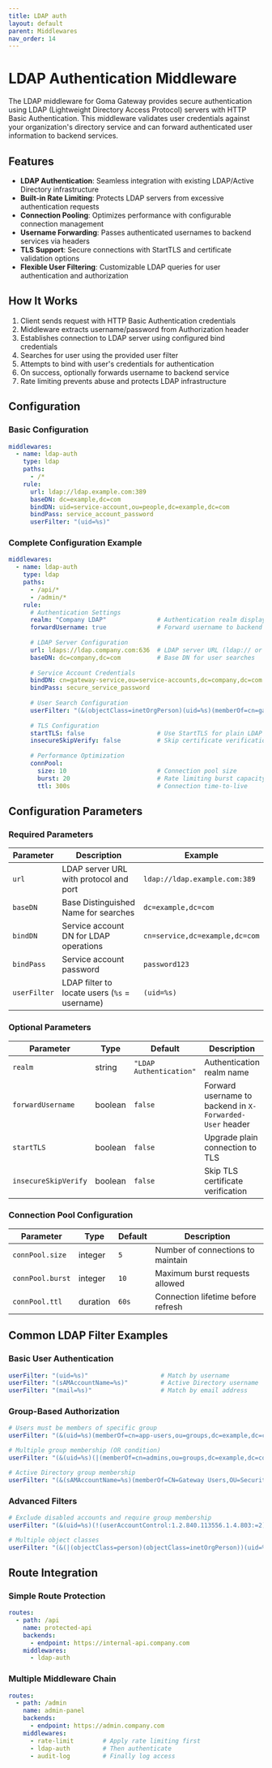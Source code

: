 ```yaml
---
title: LDAP auth
layout: default
parent: Middlewares
nav_order: 14
---
```


# LDAP Authentication Middleware

The LDAP middleware for Goma Gateway provides secure authentication using LDAP (Lightweight Directory Access Protocol) servers with HTTP Basic Authentication. This middleware validates user credentials against your organization's directory service and can forward authenticated user information to backend services.

## Features

- **LDAP Authentication**: Seamless integration with existing LDAP/Active Directory infrastructure
- **Built-in Rate Limiting**: Protects LDAP servers from excessive authentication requests
- **Connection Pooling**: Optimizes performance with configurable connection management
- **Username Forwarding**: Passes authenticated usernames to backend services via headers
- **TLS Support**: Secure connections with StartTLS and certificate validation options
- **Flexible User Filtering**: Customizable LDAP queries for user authentication and authorization

## How It Works

1. Client sends request with HTTP Basic Authentication credentials
2. Middleware extracts username/password from Authorization header
3. Establishes connection to LDAP server using configured bind credentials
4. Searches for user using the provided user filter
5. Attempts to bind with user's credentials for authentication
6. On success, optionally forwards username to backend service
7. Rate limiting prevents abuse and protects LDAP infrastructure

## Configuration

### Basic Configuration

```yaml
middlewares:
  - name: ldap-auth
    type: ldap
    paths:
      - /*
    rule:
      url: ldap://ldap.example.com:389
      baseDN: dc=example,dc=com
      bindDN: uid=service-account,ou=people,dc=example,dc=com
      bindPass: service_account_password
      userFilter: "(uid=%s)"
```

### Complete Configuration Example

```yaml
middlewares:
  - name: ldap-auth
    type: ldap
    paths:
      - /api/*
      - /admin/*
    rule:
      # Authentication Settings
      realm: "Company LDAP"              # Authentication realm displayed in browser
      forwardUsername: true              # Forward username to backend (default: false)
      
      # LDAP Server Configuration
      url: ldaps://ldap.company.com:636  # LDAP server URL (ldap:// or ldaps://)
      baseDN: dc=company,dc=com          # Base DN for user searches
      
      # Service Account Credentials
      bindDN: cn=gateway-service,ou=service-accounts,dc=company,dc=com
      bindPass: secure_service_password
      
      # User Search Configuration
      userFilter: "(&(objectClass=inetOrgPerson)(uid=%s)(memberOf=cn=gateway-users,ou=groups,dc=company,dc=com))"
      
      # TLS Configuration
      startTLS: false                    # Use StartTLS for plain LDAP connections
      insecureSkipVerify: false          # Skip certificate verification (not recommended for production)
      
      # Performance Optimization
      connPool:
        size: 10                         # Connection pool size
        burst: 20                        # Rate limiting burst capacity
        ttl: 300s                        # Connection time-to-live
```

## Configuration Parameters

### Required Parameters

| Parameter    | Description                                   | Example                        |
|--------------|-----------------------------------------------|--------------------------------|
| `url`        | LDAP server URL with protocol and port        | `ldap://ldap.example.com:389`  |
| `baseDN`     | Base Distinguished Name for searches          | `dc=example,dc=com`            |
| `bindDN`     | Service account DN for LDAP operations        | `cn=service,dc=example,dc=com` |
| `bindPass`   | Service account password                      | `password123`                  |
| `userFilter` | LDAP filter to locate users (`%s` = username) | `(uid=%s)`                     |

### Optional Parameters

| Parameter            | Type    | Default                 | Description                                              |
|----------------------|---------|-------------------------|----------------------------------------------------------|
| `realm`              | string  | `"LDAP Authentication"` | Authentication realm name                                |
| `forwardUsername`    | boolean | `false`                 | Forward username to backend in `X-Forwarded-User` header |
| `startTLS`           | boolean | `false`                 | Upgrade plain connection to TLS                          |
| `insecureSkipVerify` | boolean | `false`                 | Skip TLS certificate verification                        |

### Connection Pool Configuration

| Parameter        | Type     | Default | Description                        |
|------------------|----------|---------|------------------------------------|
| `connPool.size`  | integer  | `5`     | Number of connections to maintain  |
| `connPool.burst` | integer  | `10`    | Maximum burst requests allowed     |
| `connPool.ttl`   | duration | `60s`   | Connection lifetime before refresh |

## Common LDAP Filter Examples

### Basic User Authentication
```yaml
userFilter: "(uid=%s)"                    # Match by username
userFilter: "(sAMAccountName=%s)"         # Active Directory username
userFilter: "(mail=%s)"                   # Match by email address
```

### Group-Based Authorization
```yaml
# Users must be members of specific group
userFilter: "(&(uid=%s)(memberOf=cn=app-users,ou=groups,dc=example,dc=com))"

# Multiple group membership (OR condition)
userFilter: "(&(uid=%s)(|(memberOf=cn=admins,ou=groups,dc=example,dc=com)(memberOf=cn=developers,ou=groups,dc=example,dc=com)))"

# Active Directory group membership
userFilter: "(&(sAMAccountName=%s)(memberOf=CN=Gateway Users,OU=Security Groups,DC=company,DC=com))"
```

### Advanced Filters
```yaml
# Exclude disabled accounts and require group membership
userFilter: "(&(uid=%s)(!(userAccountControl:1.2.840.113556.1.4.803:=2))(memberOf=cn=active-users,ou=groups,dc=example,dc=com))"

# Multiple object classes
userFilter: "(&(|(objectClass=person)(objectClass=inetOrgPerson))(uid=%s))"
```

## Route Integration

### Simple Route Protection
```yaml
routes:
  - path: /api
    name: protected-api
    backends:
      - endpoint: https://internal-api.company.com
    middlewares:
      - ldap-auth
```

### Multiple Middleware Chain
```yaml
routes:
  - path: /admin
    name: admin-panel
    backends:
      - endpoint: https://admin.company.com
    middlewares:
      - rate-limit        # Apply rate limiting first
      - ldap-auth         # Then authenticate
      - audit-log         # Finally log access
```